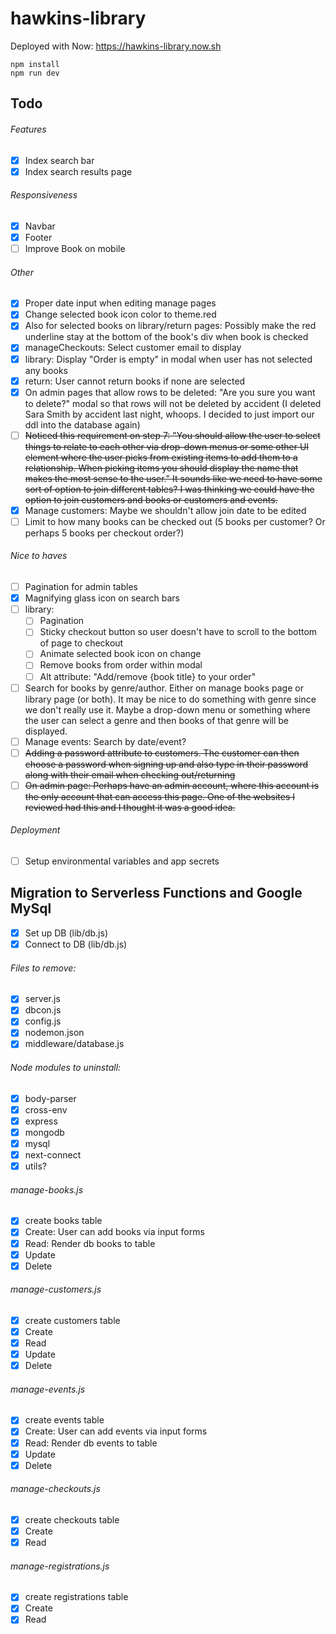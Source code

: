 # hawkins-library

Deployed with Now: <a href="https://hawkins-library.now.sh" target="_blank" rel="noopener noreferrer">https://hawkins-library.now.sh</a>

```
npm install
npm run dev
```

## Todo

###### Features

- [x] Index search bar
- [x] Index search results page

###### Responsiveness

- [x] Navbar
- [x] Footer
- [ ] Improve Book on mobile

###### Other

- [x] Proper date input when editing manage pages
- [x] Change selected book icon color to theme.red
- [x] Also for selected books on library/return pages: Possibly make the red underline stay at the bottom of the book's div when book is checked
- [x] manageCheckouts: Select customer email to display
- [x] library: Display "Order is empty" in modal when user has not selected any books
- [x] return: User cannot return books if none are selected
- [x] On admin pages that allow rows to be deleted: "Are you sure you want to delete?" modal so that rows will not be deleted by accident (I deleted Sara Smith by accident last night, whoops. I decided to just import our ddl into the database again)
- [ ] ~~Noticed this requirement on step 7: "You should allow the user to select things to relate to each other via drop-down menus or some other UI element where the user picks from existing items to add them to a relationship. When picking items you should display the name that makes the most sense to the user." It sounds like we need to have some sort of option to join different tables? I was thinking we could have the option to join customers and books or customers and events.~~
- [x] Manage customers: Maybe we shouldn't allow join date to be edited
- [ ] Limit to how many books can be checked out (5 books per customer? Or perhaps 5 books per checkout order?)

###### Nice to haves

- [ ] Pagination for admin tables
- [x] Magnifying glass icon on search bars
- [ ] library:
  - [ ] Pagination
  - [ ] Sticky checkout button so user doesn't have to scroll to the bottom of page to checkout
  - [ ] Animate selected book icon on change
  - [ ] Remove books from order within modal
  - [ ] Alt attribute: "Add/remove {book title} to your order"
- [ ] Search for books by genre/author. Either on manage books page or library page (or both). It may be nice to do something with genre since we don't really use it. Maybe a drop-down menu or something where the user can select a genre and then books of that genre will be displayed.
- [ ] Manage events: Search by date/event?
- [ ] ~~Adding a password attribute to customers. The customer can then choose a password when signing up and also type in their password along with their email when checking out/returning~~
- [ ] ~~On admin page: Perhaps have an admin account, where this account is the only account that can access this page. One of the websites I reviewed had this and I thought it was a good idea.~~

###### Deployment

- [ ] Setup environmental variables and app secrets

## Migration to Serverless Functions and Google MySql

- [x] Set up DB (lib/db.js)
- [x] Connect to DB (lib/db.js)

###### Files to remove:

- [x] server.js
- [x] dbcon.js
- [x] config.js
- [x] nodemon.json
- [x] middleware/database.js

###### Node modules to uninstall:

- [x] body-parser
- [x] cross-env
- [x] express
- [x] mongodb
- [x] mysql
- [x] next-connect
- [x] utils?

###### manage-books.js

- [x] create books table
- [x] Create: User can add books via input forms
- [x] Read: Render db books to table
- [x] Update
- [x] Delete

###### manage-customers.js

- [x] create customers table
- [x] Create
- [x] Read
- [x] Update
- [x] Delete

###### manage-events.js

- [x] create events table
- [x] Create: User can add events via input forms
- [x] Read: Render db events to table
- [x] Update
- [x] Delete

###### manage-checkouts.js

- [x] create checkouts table
- [x] Create
- [x] Read

###### manage-registrations.js

- [x] create registrations table
- [x] Create
- [x] Read
